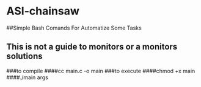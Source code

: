 # ASI-chainsaw
##Simple Bash Comands For Automatize Some Tasks
## This is not a guide to monitors or a monitors solutions

###to compile
####cc main.c -o main
###to execute 
####chmod +x main
####./main args
